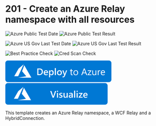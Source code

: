 # 201 - Create an Azure Relay namespace with all resources

![Azure Public Test Date](https://azurequickstartsservice.blob.core.windows.net/badges/201-azure-relay-create-all-resources/PublicLastTestDate.svg)
![Azure Public Test Result](https://azurequickstartsservice.blob.core.windows.net/badges/201-azure-relay-create-all-resources/PublicDeployment.svg)

![Azure US Gov Last Test Date](https://azurequickstartsservice.blob.core.windows.net/badges/201-azure-relay-create-all-resources/FairfaxLastTestDate.svg)
![Azure US Gov Last Test Result](https://azurequickstartsservice.blob.core.windows.net/badges/201-azure-relay-create-all-resources/FairfaxDeployment.svg)

![Best Practice Check](https://azurequickstartsservice.blob.core.windows.net/badges/201-azure-relay-create-all-resources/BestPracticeResult.svg)
![Cred Scan Check](https://azurequickstartsservice.blob.core.windows.net/badges/201-azure-relay-create-all-resources/CredScanResult.svg)

[![Deploy To Azure](https://raw.githubusercontent.com/Azure/azure-quickstart-templates/master/1-CONTRIBUTION-GUIDE/images/deploytoazure.svg?sanitize=true)]("https://portal.azure.com/#create/Microsoft.Template/uri/https%3A%2F%2Fraw.githubusercontent.com%2FAzure%2Fazure-quickstart-templates%2Fmaster%2F201-azure-relay-create-all-resources%2Fazuredeploy.json")  [![Visualize](https://raw.githubusercontent.com/Azure/azure-quickstart-templates/master/1-CONTRIBUTION-GUIDE/images/visualizebutton.svg?sanitize=true)]("http://armviz.io/#/?load=https%3A%2F%2Fraw.githubusercontent.com%2FAzure%2Fazure-quickstart-templates%2Fmaster%2F201-azure-relay-create-all-resources%2Fazuredeploy.json")
    



    


This template creates an Azure Relay namespace, a WCF Relay and a HybridConnection.


